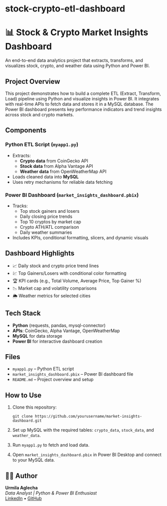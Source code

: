 # stock-crypto-etl-dashboard
# 📊 Stock & Crypto Market Insights Dashboard

An end-to-end data analytics project that extracts, transforms, and visualizes stock, crypto, and weather data using Python and Power BI.

## Project Overview

This project demonstrates how to build a complete ETL (Extract, Transform, Load) pipeline using Python and visualize insights in Power BI. It integrates with real-time APIs to fetch data and stores it in a MySQL database. The Power BI dashboard presents key performance indicators and trend insights across stock and crypto markets.

## Components

### Python ETL Script (`myapp1.py`)
- Extracts:
  - **Crypto data** from CoinGecko API
  - **Stock data** from Alpha Vantage API
  - **Weather data** from OpenWeatherMap API
- Loads cleaned data into **MySQL**
- Uses retry mechanisms for reliable data fetching

###  Power BI Dashboard (`market_insights_dashboard.pbix`)
- Tracks:
  - Top stock gainers and losers
  - Daily closing price trends
  - Top 10 cryptos by market cap
  - Crypto ATH/ATL comparison
  - Daily weather summaries
- Includes KPIs, conditional formatting, slicers, and dynamic visuals

##  Dashboard Highlights

- 📈 Daily stock and crypto price trend lines
- 💹 Top Gainers/Losers with conditional color formatting
- 🏆 KPI cards (e.g., Total Volume, Average Price, Top Gainer %)
- 📉 Market cap and volatility comparisons
- 🌦️ Weather metrics for selected cities

##  Tech Stack

- **Python** (requests, pandas, mysql-connector)
- **APIs**: CoinGecko, Alpha Vantage, OpenWeatherMap
- **MySQL** for data storage
- **Power BI** for interactive dashboard creation

##  Files

- `myapp1.py` – Python ETL script
- `market_insights_dashboard.pbix` – Power BI dashboard file
- `README.md` – Project overview and setup

##  How to Use

1. Clone this repository:
   ```
   git clone https://github.com/yourusername/market-insights-dashboard.git
   ```

2. Set up MySQL with the required tables: `crypto_data`, `stock_data`, and `weather_data`.

3. Run `myapp1.py` to fetch and load data.

4. Open `market_insights_dashboard.pbix` in Power BI Desktop and connect to your MySQL data.

## 👩‍💻 Author

**Urmila Aglecha**  
_Data Analyst | Python & Power BI Enthusiast_  
[LinkedIn](https://www.linkedin.com/) • [GitHub](https://github.com/Urmila97523)
